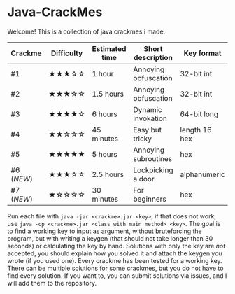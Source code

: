# Java-CrackMes
Welcome! This is a collection of java crackmes i made.

| Crackme       | Difficulty    | Estimated time | Short description    | Key format    | Solution |
| ------------- | ------------- | -------------- | -------------------- | ------------- | :------: |
| #1            | ★★★☆☆       | 1 hour         | Annoying obfuscation | 32-bit int    | ✓        |
| #2            | ★★★☆☆       | 1.5 hours      | Annoying obfuscation | 32-bit int    | ✗        |
| #3            | ★★★★☆       | 6 hours        | Dynamic invokation   | 64-bit long   | ✗        |
| #4            | ★★☆☆☆       | 45 minutes     | Easy but tricky      | length 16 hex | ✓        |
| #5            | ★★★★★       | 5 hours        | Annoying subroutines | hex           | ✗        |
| #6 (*NEW*)    | ★★★☆☆       | 2.5 hours      | Lockpicking a door   | alphanumeric  | ✗        |
| #7 (*NEW*)    | ★☆☆☆☆       | 30 minutes     | For beginners        | hex           | ✗        |

Run each file with `java -jar <crackme>.jar <key>`, if that does not work, use `java -cp <crackme>.jar <class with main method> <key>`.
The goal is to find a working key to input as argument, without bruteforcing the program, but with writing a keygen (that should not take longer than 30 seconds) or calculating the key by hand. Solutions with only the key are *not* accepted, you should explain how you solved it and attach the keygen you wrote (if you used one). Every crackme has been tested for a working key. There can be multiple solutions for some crackmes, but you do not have to find every solution. If you want to, you can submit solutions via issues, and I will add them to the repository.
